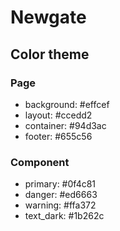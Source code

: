 # Newgate

## Color theme

### Page

- background: #effcef
- layout: #ccedd2
- container: #94d3ac
- footer: #655c56

### Component

- primary: #0f4c81
- danger: #ed6663
- warning: #ffa372
- text_dark: #1b262c
